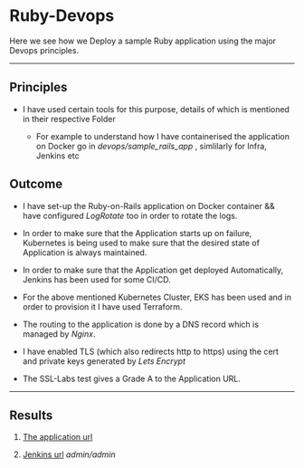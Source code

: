 # Ruby-Devops

Here we see how we Deploy a sample Ruby application using the major Devops principles.  

------------------------------------------------------------------------------------

## Principles

- I have used certain tools for this purpose, details of which is mentioned in their respective Folder 

  - For example to understand how I have containerised the application on Docker go in _devops/sample_rails_app_ , simlilarly for Infra, Jenkins etc

 ## Outcome

- I have set-up the Ruby-on-Rails application on Docker container && have configured _LogRotate_ too in order to rotate the logs.

- In order to make sure that the Application starts up on failure, Kubernetes is being used to make sure that the desired state of Application is always maintained.

- In order to make sure that the Application get deployed Automatically, Jenkins has been used for some CI/CD. 

- For the above mentioned Kubernetes Cluster, EKS has been used and in order to provision it I have used Terraform.

- The routing to the application is done by a DNS record which is managed by _Nginx_.

- I have enabled TLS (which also redirects http to https) using the cert and private keys generated by _Lets Encrypt_ 

- The SSL-Labs test gives a Grade A to the Application URL.

----------------------------------------------------------------------------------------------------------------------------------------------------------------

## Results 

1. [The application url](https://devops-testcase-2.brandslisten.com/)

1. [Jenkins url](http://3.81.80.126:8080/job/ruby-rails-pipeline/)   _admin/admin_

